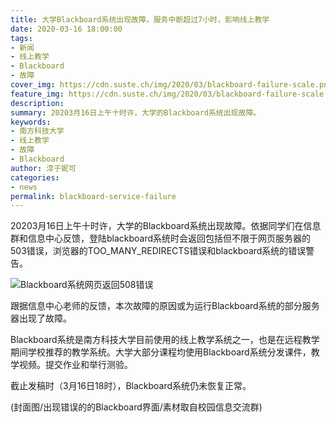 ```yaml
---
title: 大学Blackboard系统出现故障，服务中断超过7小时，影响线上教学
date: 2020-03-16 18:00:00
tags:
- 新闻
- 线上教学
- Blackboard
- 故障
cover_img: https://cdn.suste.ch/img/2020/03/blackboard-failure-scale.png
feature_img: https://cdn.suste.ch/img/2020/03/blackboard-failure-scale.png
description:
summary: 20203月16日上午十时许，大学的Blackboard系统出现故障。
keywords:
- 南方科技大学
- 线上教学
- 故障
- Blackboard
author: 淳于妮可
categories:
- news
permalink: blackboard-service-failure
---
```

20203月16日上午十时许，大学的Blackboard系统出现故障。依据同学们在信息群和信息中心反馈，登陆blackboard系统时会返回包括但不限于网页服务器的503错误，浏览器的TOO_MANY_REDIRECTS错误和blackboard系统的错误警告。

![Blackboard系统网页返回508错误](https://cdn.suste.ch/img/2020/03/blackboard-failure-508-scale.jpg)

跟据信息中心老师的反馈，本次故障的原因或为运行Blackboard系统的部分服务器出现了故障。

Blackboard系统是南方科技大学目前使用的线上教学系统之一，也是在远程教学期间学校推荐的教学系统。大学大部分课程均使用Blackboard系统分发课件，教学视频。提交作业和举行测验。

截止发稿时（3月16日18时），Blackboard系统仍未恢复正常。

(封面图/出现错误的的Blackboard界面/素材取自校园信息交流群)
